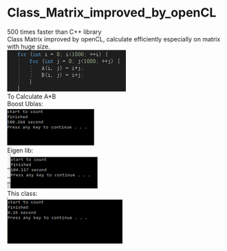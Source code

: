 # Class_Matrix_improved_by_openCL
500 times faster than C++ library<br />
Class Matrix improved by openCL, calculate efficiently especially on matrix with huge size.<br />
![image](https://github.com/Kaizhang48/Class_Matrix_improved_by_openCL/blob/master/MATRIX.png?raw=true)<br />
To Calculate A*B<br />
Boost Ublas:<br />
![image](https://github.com/Kaizhang48/Class_Matrix_improved_by_openCL/blob/master/boost%20ublas.png?raw=true)<br />
Eigen lib:<br />
![image](https://github.com/Kaizhang48/Class_Matrix_improved_by_openCL/blob/master/Eigen%20lib.png?raw=true)<br />
This class:<br />
![image](https://github.com/Kaizhang48/Class_Matrix_improved_by_openCL/blob/master/myclass.png?raw=true)<br />
